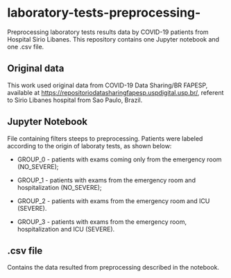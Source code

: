 # laboratory-tests-preprocessing-
Preprocessing laboratory tests results data by COVID-19 patients from Hospital Sirio Libanes. This repository contains one Jupyter notebook and one .csv file.

## Original data
This work used original data from COVID-19 Data Sharing/BR FAPESP, available at https://repositoriodatasharingfapesp.uspdigital.usp.br/, referent to Sirio Libanes hospital from Sao Paulo, Brazil. 

## Jupyter Notebook
File containing filters steeps to preprocessing. Patients were labeled according to the origin of laboraty tests, as shown below:

- GROUP_0 - patients with exams coming only from the emergency room (NO_SEVERE);

- GROUP_1 - patients with exams from the emergency room and hospitalization (NO_SEVERE);

- GROUP_2 - patients with exams from the emergency room and ICU (SEVERE).

- GROUP_3 - patients with exams from the emergency room, hospitalization and ICU (SEVERE).

## .csv file
Contains the data resulted from preprocessing described in the notebook.
